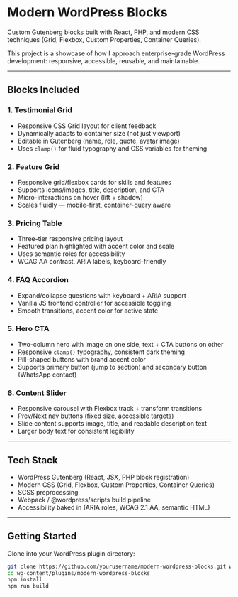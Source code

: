 # Modern WordPress Blocks

Custom Gutenberg blocks built with React, PHP, and modern CSS techniques (Grid, Flexbox, Custom Properties, Container Queries).

This project is a showcase of how I approach enterprise-grade WordPress development: responsive, accessible, reusable, and maintainable.

---

## Blocks Included

### 1. Testimonial Grid
- Responsive CSS Grid layout for client feedback  
- Dynamically adapts to container size (not just viewport)  
- Editable in Gutenberg (name, role, quote, avatar image)  
- Uses `clamp()` for fluid typography and CSS variables for theming  

### 2. Feature Grid
- Responsive grid/flexbox cards for skills and features  
- Supports icons/images, title, description, and CTA  
- Micro-interactions on hover (lift + shadow)  
- Scales fluidly — mobile-first, container-query aware  

### 3. Pricing Table
- Three-tier responsive pricing layout  
- Featured plan highlighted with accent color and scale  
- Uses semantic roles for accessibility  
- WCAG AA contrast, ARIA labels, keyboard-friendly  

### 4. FAQ Accordion
- Expand/collapse questions with keyboard + ARIA support  
- Vanilla JS frontend controller for accessible toggling  
- Smooth transitions, accent color for active state  

### 5. Hero CTA
- Two-column hero with image on one side, text + CTA buttons on other  
- Responsive `clamp()` typography, consistent dark theming  
- Pill-shaped buttons with brand accent color  
- Supports primary button (jump to section) and secondary button (WhatsApp contact)  

### 6. Content Slider
- Responsive carousel with Flexbox track + transform transitions  
- Prev/Next nav buttons (fixed size, accessible targets)  
- Slide content supports image, title, and readable description text  
- Larger body text for consistent legibility  

---

## Tech Stack

- WordPress Gutenberg (React, JSX, PHP block registration)  
- Modern CSS (Grid, Flexbox, Custom Properties, Container Queries)  
- SCSS preprocessing  
- Webpack / @wordpress/scripts build pipeline  
- Accessibility baked in (ARIA roles, WCAG 2.1 AA, semantic HTML)  

---

## Getting Started

Clone into your WordPress plugin directory:

```bash
git clone https://github.com/yourusername/modern-wordpress-blocks.git wp-content/plugins/modern-wordpress-blocks
cd wp-content/plugins/modern-wordpress-blocks
npm install
npm run build
